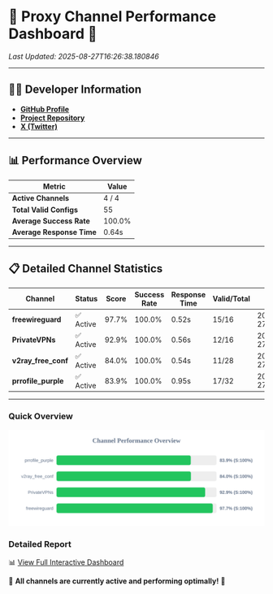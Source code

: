 # 🌟 Proxy Channel Performance Dashboard 🌟

_Last Updated: 2025-08-27T16:26:38.180846_

---

## 👩‍💻 Developer Information

- **[GitHub Profile](https://github.com/4n0nymou3)**  
- **[Project Repository](https://github.com/4n0nymou3/multi-proxy-config-fetcher)**  
- **[X (Twitter)](https://x.com/4n0nymou3)**  

---

## 📊 Performance Overview

| Metric                | Value       |
|-----------------------|-------------|
| **Active Channels**   | 4 / 4       |
| **Total Valid Configs** | 55          |
| **Average Success Rate** | 100.0%      |
| **Average Response Time** | 0.64s       |

---

## 📋 Detailed Channel Statistics

| Channel          | Status     | Score  | Success Rate | Response Time | Valid/Total | Last Success               |
|------------------|------------|--------|--------------|---------------|-------------|----------------------------|
| **freewireguard**  | ✅ Active  | 97.7%  | 100.0% | 0.52s         | 15/16       | 2025-08-27T16:26:38.178947 |
| **PrivateVPNs**  | ✅ Active  | 92.9%  | 100.0% | 0.56s         | 12/16       | 2025-08-27T16:26:37.626590 |
| **v2ray_free_conf**  | ✅ Active  | 84.0%  | 100.0% | 0.54s         | 11/28       | 2025-08-27T16:26:37.028132 |
| **prrofile_purple**  | ✅ Active  | 83.9%  | 100.0% | 0.95s         | 17/32       | 2025-08-27T16:26:36.429075 |

---

### Quick Overview
<div align="center">
  <a href="https://raw.githubusercontent.com/nullluser/NullRepo/refs/heads/main/assets/channel_stats_chart.svg">
    <img src="https://raw.githubusercontent.com/nullluser/NullRepo/refs/heads/main/assets/channel_stats_chart.svg" alt="Source Performance Statistics" width="800">
  </a>
</div>

### Detailed Report
📊 [View Full Interactive Dashboard](https://htmlpreview.github.io/?https://github.com/nullluser/NullRepo/blob/main/assets/performance_report.html)

🎉 **All channels are currently active and performing optimally!** 🎉

